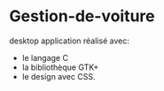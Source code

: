 # Gestion-de-voiture
desktop application réalisé avec:
* le langage C  
* la bibliothèque GTK+
* le design avec CSS. 
